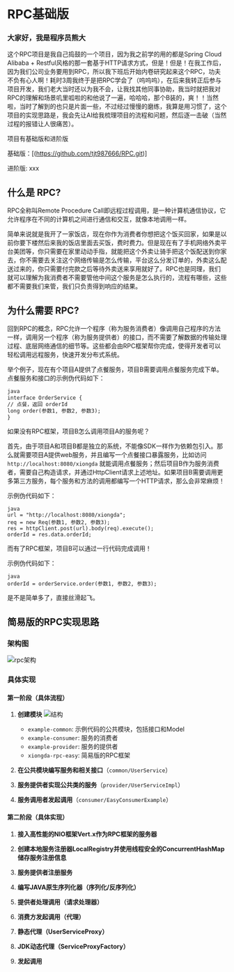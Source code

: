 # **RPC基础版**

### 大家好，我是程序员熊大

这个RPC项目是我自己捣鼓的一个项目，因为我之前学的用的都是Spring Cloud Alibaba + Restful风格的那一套基于HTTP请求方式，但是！但是！在我工作后，因为我们公司业务要用到RPC，所以我下班后开始内卷研究起来这个RPC，功夫不负有心人啊！耗时3周我终于是把RPC学会了（呜呜呜），在后来我转正后参与项目开发，我们老大当时还以为我不会，让我找其他同事协助，我当时就把我对RPC的理解和场景叽里呱啦的和他说了一遍，哈哈哈，那个B装的，爽！！当然啦，当时了解到的也只是片面一些，不过经过慢慢的磨练，我算是用习惯了，这个项目的实现思路是，我会先让AI给我梳理项目的流程和问题，然后逐一击破（当然过程的报错让人很痛苦）。

项目有基础版和进阶版

基础版：[(https://github.com/tjt987666/RPC.git)]

进阶版: xxx



## 什么是 RPC?

RPC全称叫Remote Procedure Call即远程过程调用，是一种计算机通信协议，它允许程序在不同的计算机之间进行通信和交互，就像本地调用一样。

简单来说就是我开了一家饭店，现在你作为消费者你想把这个饭买回家，如果是以前你要下楼然后来我的饭店里面去买饭，费时费力。但是现在有了手机网络外卖平台美团等，你只需要在家里动动手指，就能把这个外卖让骑手把这个饭配送到你家去，你不需要去关注这个网络传输是怎么传输，平台这么分发订单的，外卖这么配送过来的，你只需要付完款之后等待外卖送来享用就好了。RPC也是同理，我们就可以理解为我消费者不需要管他中间这个服务是怎么执行的，流程有哪些，这些都不需要我们来管，我们只负责得到响应的结果。

## 为什么需要 RPC?

回到RPC的概念，RPC允许一个程序（称为服务消费者）像调用自己程序的方法一样，调用另一个程序（称为服务提供者）的接口，而不需要了解数据的传输处理过程、底层网络通信的细节等。这些都会由RPC框架帮你完成，使得开发者可以轻松调用远程服务，快速开发分布式系统。

举个例子，现在有个项目A提供了点餐服务，项目B需要调用点餐服务完成下单。点餐服务和接口的示例伪代码如下：

```markdown
java
interface OrderService {
// 点餐，返回 orderId
long order(参数1, 参数2, 参数3);
}
```
如果没有RPC框架，项目B怎么调用项目A的服务呢？

首先，由于项目A和项目B都是独立的系统，不能像SDK一样作为依赖包引入。那么就需要项目A提供web服务，并且编写一个点餐接口暴露服务，比如访问 `http://localhost:8080/xiongda` 就能调用点餐服务；然后项目B作为服务消费者，需要自己构造请求，并通过HttpClient请求上述地址。如果项目B需要调用更多第三方服务，每个服务和方法的调用都编写一个HTTP请求，那么会非常麻烦！

示例伪代码如下：

```
java
url = "http://localhost:8080/xiongda";
req = new Req(参数1, 参数2, 参数3);
res = httpClient.post(url).body(req).execute();
orderId = res.data.orderId;
```
而有了RPC框架，项目B可以通过一行代码完成调用！

示例伪代码如下：

```
java
orderId = orderService.order(参数1, 参数2, 参数3);
```
是不是简单多了，直接丝滑起飞。

## 简易版的RPC实现思路

### 架构图
![rpc架构](https://github.com/user-attachments/assets/ac693dde-47c5-4353-a333-559d2dad5562)



### 具体实现

#### 第一阶段（具体流程）

1. **创建模块**
![结构](https://github.com/user-attachments/assets/e17ffeb5-9f9c-4779-8719-cc3901790285)



   - `example-common`: 示例代码的公共模块，包括接口和Model
   - `example-consumer`: 服务的消费者
   - `example-provider`: 服务的提供者
   - `xiongda-rpc-easy`: 简易版的RPC框架

2. **在公共模块编写服务和相关接口**（`common/UserService`）

3. **服务提供者实现公共类的服务**（`provider/UserServiceImpl`）

4. **服务调用者发起调用**（`consumer/EasyConsumerExample`）

#### 第二阶段（具体实现）

1. **接入高性能的NIO框架Vert.x作为RPC框架的服务器**

2. **创建本地服务注册器LocalRegistry并使用线程安全的ConcurrentHashMap储存服务注册信息**

3. **服务提供者注册服务**

4. **编写JAVA原生序列化器（序列化/反序列化）**

5. **提供者处理调用（请求处理器）**

6. **消费方发起调用（代理）**

7. **静态代理（UserServiceProxy）**

8. **JDK动态代理（ServiceProxyFactory）**

9. **发起调用**

